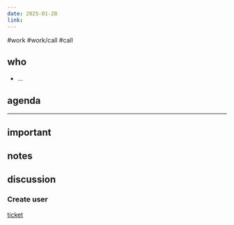 ```yaml
---
date: 2025-01-28
link:
---
```

#work #work/call #call
## who
- ...

## agenda


---
## important

## notes

## discussion

### Create user
[ticket](https://avivgroup.atlassian.net/browse/LUNA-360)

